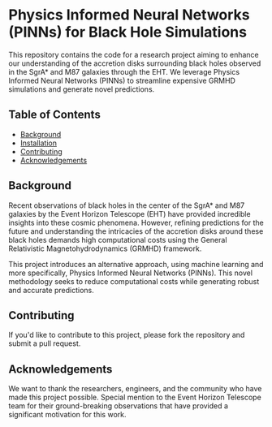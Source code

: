# Physics Informed Neural Networks (PINNs) for Black Hole Simulations

This repository contains the code for a research project aiming to enhance our understanding of the accretion disks surrounding black holes observed in the SgrA* and M87 galaxies through the EHT. We leverage Physics Informed Neural Networks (PINNs) to streamline expensive GRMHD simulations and generate novel predictions.

## Table of Contents

- [Background](#background)
- [Installation](#installation)
- [Contributing](#contributing)
- [Acknowledgements](#acknowledgements)

## Background

Recent observations of black holes in the center of the SgrA* and M87 galaxies by the Event Horizon Telescope (EHT) have provided incredible insights into these cosmic phenomena. However, refining predictions for the future and understanding the intricacies of the accretion disks around these black holes demands high computational costs using the General Relativistic Magnetohydrodynamics (GRMHD) framework.

This project introduces an alternative approach, using machine learning and more specifically, Physics Informed Neural Networks (PINNs). This novel methodology seeks to reduce computational costs while generating robust and accurate predictions.

## Contributing

If you'd like to contribute to this project, please fork the repository and submit a pull request.

## Acknowledgements

We want to thank the researchers, engineers, and the community who have made this project possible. Special mention to the Event Horizon Telescope team for their ground-breaking observations that have provided a significant motivation for this work.
